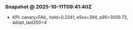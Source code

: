 
### Snapshot @ 2025-10-11T09:41:40Z
- KPI: canary=FAIL, hold=0.2241, e5xx=394, p95=3005.72, adopt_last200=4
